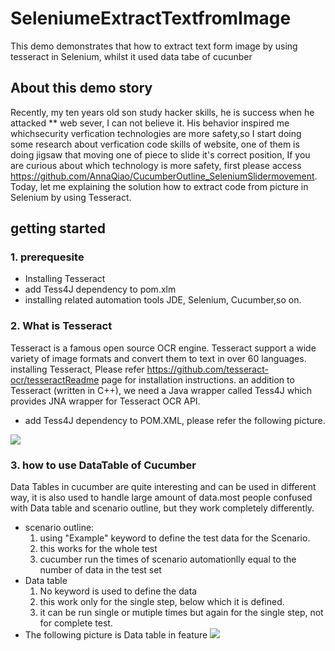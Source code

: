 # SeleniumeExtractTextfromImage
This demo demonstrates that how to extract text form image by using tesseract in Selenium, whilst it used data tabe  of cucunber
## About this demo story
Recently, my ten years old son study hacker skills, he is success when he attacked ** web sever, I can not believe it. His behavior inspired me whichsecurity verfication technologies are more safety,so I start doing some research about verfication code skills of website, one of them is doing jigsaw that moving one of piece to slide it's correct position, If you are curious about which technology is more safety, first please access https://github.com/AnnaQiao/CucumberOutline_SeleniumSlidermovement. Today, let me explaining the solution how to extract code from picture in Selenium by using Tesseract.
## getting started
### 1. prerequesite
 - Installing Tesseract
 - add Tess4J dependency to pom.xlm
 - installing related automation tools JDE, Selenium, Cucumber,so on.
### 2. What is Tesseract
   Tesseract is a famous open source OCR engine. Tesseract support a wide variety of image formats and convert them to text in over 60 languages.
   installing Tesseract, Please refer https://github.com/tesseract-ocr/tesseractReadme page for installation instructions.
   an addition to Tesseract (written in C++), we need a Java wrapper called Tess4J which provides JNA wrapper for Tesseract OCR API.
   - add Tess4J dependency to POM.XML, please refer the following picture. 
   
![](https://github.com/AnnaQiao/SeleniumeExtractTextfromImage/blob/master/pictures/dependency.JPG)
### 3. how to use DataTable of Cucumber
  Data Tables in cucumber are quite interesting and can be used in different way, it is also used to handle large amount of data.most people confused with Data table and scenario outline, but they work completely differently.
  - scenario outline:
    1. using "Example" keyword to define the test data for the Scenario.
    2. this works for the whole test
    3. cucumber run the times of scenario automationlly equal to the number of data in the test set
 - Data table
    1. No keyword is used to define the data
    2. this work  only for the single step, below which it is defined.
    3. it can be run single or mutiple times but again for the single step, not for complete test.
  - The following picture is Data table in feature 
![](https://github.com/AnnaQiao/SeleniumeExtractTextfromImage/blob/master/pictures/feature.JPG)

